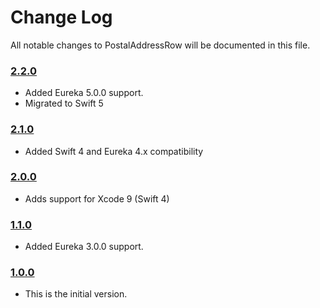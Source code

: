 # Change Log
All notable changes to PostalAddressRow will be documented in this file.

### [2.2.0](https://github.com/EurekaCommunity/PostalAddressRow/releases/tag/1.3.0)
<!-- Released on 2019-11-15. -->

* Added Eureka 5.0.0 support.
* Migrated to Swift 5

### [2.1.0](https://github.com/EurekaCommunity/PostalAddressRow/releases/tag/2.1.0)
<!-- Released on 2018-07-16. -->

* Added Swift 4 and Eureka 4.x compatibility

### [2.0.0](https://github.com/EurekaCommunity/PostalAddressRow/releases/tag/2.0.0)
<!-- Released on 2017-10-09. -->

* Adds support for Xcode 9 (Swift 4)

### [1.1.0](https://github.com/EurekaCommunity/PostalAddressRow/releases/tag/1.1.0)
<!-- Released on 2017-04-26. -->

* Added Eureka 3.0.0 support.

### [1.0.0](https://github.com/EurekaCommunity/PostalAddressRow/releases/tag/1.0.0)
<!-- Released on 2016-01-20. -->

* This is the initial version.

[xmartlabs]: https://xmartlabs.com
